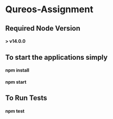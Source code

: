 # Qureos-Assignment

## Required Node Version
####  > v14.0.0

## To start the applications simply
#### npm install
#### npm start

## To Run Tests
#### npm test